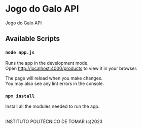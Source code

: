 # Jogo do Galo API
Jogo do Galo API

## Available Scripts

### `node app.js`

Runs the app in the development mode.\
Open [http://localhost:4000/products](http://localhost:4000/products) to view it in your browser.

The page will reload when you make changes.\
You may also see any lint errors in the console.

### `npm install`

Install all the modules needed to run the app.

</br>INSTITUTO POLITÉCNICO DE TOMAR (c)2023

